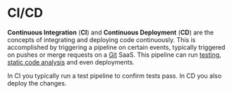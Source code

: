 # CI/CD

**Continuous Integration** (**CI**) and **Continuous Deployment** (**CD**) are
the concepts of integrating and deploying code continuously. This is
accomplished by triggering a pipeline on certain events, typically triggered on
pushes or merge requests on a [Git](./git) SaaS. This pipeline can run
[testing](../development/testing/README),
[static code analysis](../development/static_code_analysis.md) and even
deployments.

In CI you typically run a test pipeline to confirm tests pass. In CD you also
deploy the changes.

